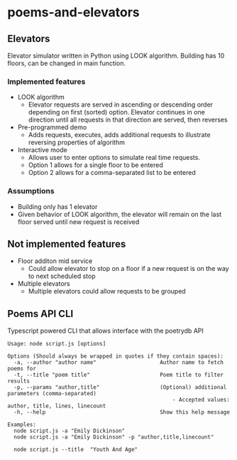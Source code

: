 # poems-and-elevators

## Elevators
Elevator simulator written in Python using LOOK algorithm. Building has 10 floors, can be changed in main function.

### Implemented features
* LOOK algorithm
  - Elevator requests are served in ascending or descending order depending on first (sorted) option. Elevator continues in one direction until all requests in that direction are served, then reverses
* Pre-programmed demo
  - Adds requests, executes, adds additional requests to illustrate reversing properties of algorithm
* Interactive mode
  - Allows user to enter options to simulate real time requests.
  - Option 1 allows for a single floor to be entered
  - Option 2 allows for a comma-separated list to be entered

### Assumptions
* Building only has 1 elevator
* Given behavior of LOOK algorithm, the elevator will remain on the last floor served until new request is received

## Not implemented features
* Floor additon mid service
  - Could allow elevator to stop on a floor if a new request is on the way to next scheduled stop
* Multiple elevators
  - Multiple elevators could allow requests to be grouped


## Poems API CLI
Typescript powered CLI that allows interface with the poetrydb API

```node
Usage: node script.js [options]

Options (Should always be wrapped in quotes if they contain spaces):
  -a, --author "author name"                    Author name to fetch poems for
  -t, --title "poem title"                      Poem title to filter results
  -p, --params "author,title"                   (Optional) additional parameters (comma-separated)
                                                    - Accepted values: author, title, lines, linecount
  -h, --help                                    Show this help message

Examples:
  node script.js -a "Emily Dickinson"
  node script.js -a "Emily Dickinson" -p "author,title,linecount"

  node script.js --title  "Youth And Age"
```